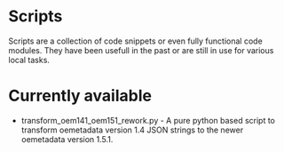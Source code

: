 # Scripts

Scripts are a collection of code snippets or even fully functional code modules. They have been usefull in the past or are still in use for various local tasks.

# Currently available 
- transform_oem141_oem151_rework.py - A pure python based script to transform oemetadata version 1.4 JSON strings to the newer oemetadata version 1.5.1. 